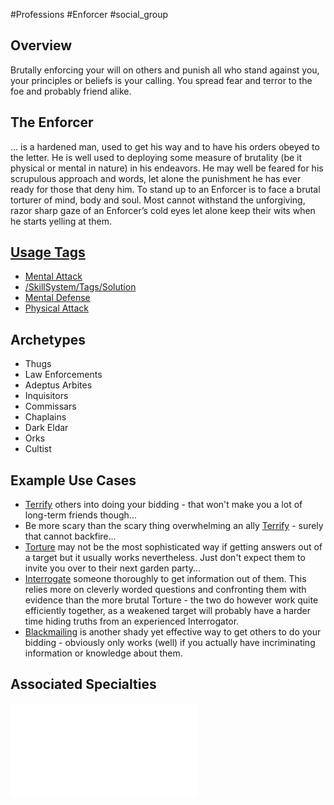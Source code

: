 #Professions #Enforcer #social_group 
## Overview
Brutally enforcing your will on others and punish all who stand against you, your principles or beliefs is your calling. You spread fear and terror to the foe and probably friend alike.

## The Enforcer
... is a hardened man, used to get his way and to have his orders obeyed to the letter. He is well used to deploying some measure of brutality (be it physical or mental in nature) in his endeavors. He may well be feared for his scrupulous approach and words, let alone the punishment he has ever ready for those that deny him. To stand up to an Enforcer is to face a brutal torturer of mind, body and soul. Most cannot withstand the unforgiving, razor sharp gaze of an Enforcer’s cold eyes let alone keep their wits when he starts yelling at them.

## [Usage Tags](/SkillSystem/Usage%20Tag.md)
- [Mental Attack](/SkillSystem/Tags/Mental%20Attack.md)
- [/SkillSystem/Tags/Solution](/SkillSystem/Tags/Solution.md)
- [Mental Defense](/CoreSystem/Tags/Mental%20Defense.md)
- [Physical Attack](/SkillSystem/Tags/Physical%20Attack.md)

## Archetypes 
- Thugs
- Law Enforcements
- Adeptus Arbites
- Inquisitors
- Commissars
- Chaplains
- Dark Eldar
- Orks
- Cultist

## Example Use Cases
- [Terrify](/SkillSystem/Specialties/Terrify.md) others into doing your bidding - that won't make you a lot of long-term friends though...
- Be more scary than the scary thing overwhelming an ally [Terrify](/SkillSystem/Specialties/Terrify.md) - surely that cannot backfire...
- [Torture](/SkillSystem/Specialties/Torture.md) may not be the most sophisticated way if getting answers out of a target but it usually works nevertheless. Just don't expect them to invite you over to their next garden party...
- [Interrogate](/SkillSystem/Specialties/Interrogate.md) someone thoroughly to get information out of them. This relies more on cleverly worded questions and confronting them with evidence than the more brutal Torture - the two do however work quite efficiently together, as a weakened target will probably have a harder time hiding truths from an experienced Interrogator.
- [Blackmailing](/SkillSystem/Specialties/Blackmail.md) is another shady yet effective way to get others to do your bidding - obviously only works (well) if you actually have incriminating information or knowledge about them.

## Associated Specialties
![](</SkillSystem/Specialties/Enforcer Specialties.md>)